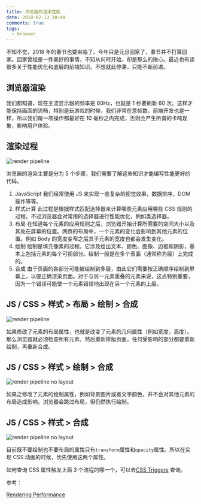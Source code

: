 ```yaml
---
title: 浏览器的渲染性能
date: 2018-02-13 20:44
comments: true
tags:
  - browser
---
```


不知不觉，2018 年的春节也要来临了。今年只是元旦回家了，春节并不打算回家。回家曾经是一件美好的事情，不知从何时开始，却是那么的揪心。最近也有读很多关于性能优化和底层的前端知识。不想就此停滞，只能不断前进。

## 浏览器渲染

我们都知道，现在主流显示器的频率是 60Hz，也就是 1 秒要刷新 60 次。这样才能保持画面的流畅，特别是玩游戏的时候，我们非常在意帧数。前端开发也是一样，所以我们每一项操作都最好在 10 毫秒之内完成，否则会产生所谓的卡吨现象，影响用户体验。

## 渲染过程

![render pipeline](https://developers.google.com/web/fundamentals/performance/rendering/images/intro/frame-full.jpg)

浏览器的渲染主要是分为 5 个步骤，我们需要了解这些知识才能编写性能更好的代码。

1. JavaScript 我们经常使用 JS 来实现一些复杂的视觉效果，数据排序，DOM 操作等等。
2. 样式计算 此过程是根据样式匹配选择器来计算哪些元素应用哪些 CSS 规则的过程。不过浏览器会对常用的选择器进行性能优化，例如类选择器。
3. 布局 在知道每个元素的应用规则之后，浏览器开始计算所需要的空间大小以及其处在屏幕的位置。网页的布局中，一个元素的变化会影响到其他元素的位置。例如 Body 的宽度变窄之后其子元素的宽度也都会发生变化。
4. 绘制 绘制是填充像素的过程。它涉及绘出文本、颜色、图像、边框和阴影，基本上包括元素的每个可视部分。绘制一般是在多个表面（通常称为层）上完成的。
5. 合成 由于页面的各部分可能被绘制到多层，由此它们需要按正确顺序绘制到屏幕上，以便正确渲染页面。对于与另一元素重叠的元素来说，这点特别重要，因为一个错误可能使一个元素错误地出现在另一个元素的上层。

## JS / CSS > 样式 > 布局 > 绘制 > 合成

![render pipeline](https://developers.google.com/web/fundamentals/performance/rendering/images/intro/frame-full.jpg)

如果修改了元素的布局属性，也就是改变了元素的几何属性（例如宽度，高度）。那么浏览器就必须检查所有元素，然后重新排版页面。任何受影响的部分都要重新绘制，再重新合成。

## JS / CSS > 样式 > 绘制 > 合成

![render pipeline no layout](https://developers.google.com/web/fundamentals/performance/rendering/images/intro/frame-no-layout.jpg)

如果之修改了元素的绘制属性，例如背景图片或者文字颜色，并不会对其他元素的布局造成影响。浏览器会跳过布局，但仍然执行绘制。

## JS / CSS > 样式 > 合成

![render pipeline no layout](https://developers.google.com/web/fundamentals/performance/rendering/images/intro/frame-no-layout-paint.jpg)

目前既不要绘制也不要布局的属性只有`transform`属性和`opacity`属性。所以在实现 CSS 动画的时候，优先使用这两个属性。

如何查询 CSS 属性触发上面 3 个流程的哪一个，可以去[CSS Triggers](https://csstriggers.com/) 查询。

参考：

[Rendering Performance](https://developers.google.com/web/fundamentals/performance/rendering/)
